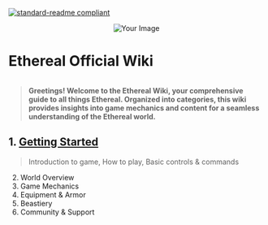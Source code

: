 [![standard-readme compliant](https://img.shields.io/badge/Go_To-Main_Page-blueviolet.svg?style=flat-square?size=100)](../readme.md)
<div align="center"> <img src="https://github.com/AshTheDeveloper/Ethereal/assets/97385822/175f3ebf-1f0d-4f81-be71-37672980d35a/ae42c667bba11244fd1a2f59e63605a0.jpg" alt="Your Image"></div>
<h1 style="display: inline-block;">Ethereal Official Wiki</h1>

> **Greetings! Welcome to the Ethereal Wiki, your comprehensive guide to all things Ethereal. Organized into categories, this wiki provides insights into game mechanics and content for a seamless understanding of the Ethereal world.**

## 1. [Getting Started](./Getting_Started/readme.md)
 >   Introduction to game, How to play, Basic controls & commands
2. World Overview
4. Game Mechanics
5. Equipment & Armor
6. Beastiery
7. Community & Support
